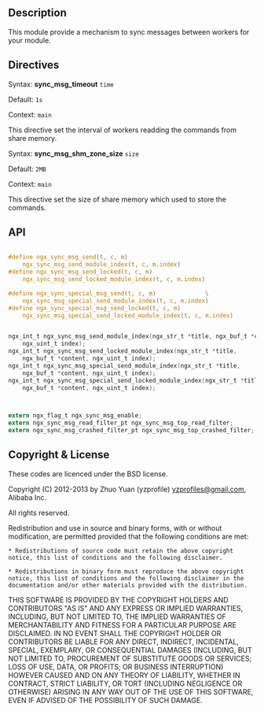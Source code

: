 ## Description
This module provide a mechanism to sync messages between workers for your module.


## Directives

Syntax: **sync_msg_timeout** `time`

Default: `1s`

Context: `main`

This directive set the interval of workers readding the commands from share memory.


Syntax: **sync_msg_shm_zone_size** `size`

Default: `2MB`

Context: `main`

This directive set the size of share memory which used to store the commands.


## API
```c

#define ngx_sync_msg_send(t, c, m)                                             \
    ngx_sync_msg_send_module_index(t, c, m.index)
#define ngx_sync_msg_send_locked(t, c, m)                                      \
    ngx_sync_msg_send_locked_module_index(t, c, m.index)

#define ngx_sync_special_msg_send(t, c, m)              \
    ngx_sync_msg_special_send_module_index(t, c, m.index)
#define ngx_sync_special_msg_send_locked(t, c, m)                              \
    ngx_sync_msg_special_send_locked_module_index(t, c, m.index)


ngx_int_t ngx_sync_msg_send_module_index(ngx_str_t *title, ngx_buf_t *content,
    ngx_uint_t index);
ngx_int_t ngx_sync_msg_send_locked_module_index(ngx_str_t *title,
    ngx_buf_t *content, ngx_uint_t index);
ngx_int_t ngx_sync_msg_special_send_module_index(ngx_str_t *title,
    ngx_buf_t *content, ngx_uint_t index);
ngx_int_t ngx_sync_msg_special_send_locked_module_index(ngx_str_t *title,
    ngx_buf_t *content, ngx_uint_t index);



extern ngx_flag_t ngx_sync_msg_enable;
extern ngx_sync_msg_read_filter_pt ngx_sync_msg_top_read_filter;
extern ngx_sync_msg_crashed_filter_pt ngx_sync_msg_top_crashed_filter;

```

## Copyright & License

These codes are licenced under the BSD license.

Copyright (C) 2012-2013 by Zhuo Yuan (yzprofile) <yzprofiles@gmail.com>, Alibaba Inc.

All rights reserved.

Redistribution and use in source and binary forms, with or without
modification, are permitted provided that the following conditions
are met:

    * Redistributions of source code must retain the above copyright
    notice, this list of conditions and the following disclaimer.

    * Redistributions in binary form must reproduce the above copyright
    notice, this list of conditions and the following disclaimer in the
    documentation and/or other materials provided with the distribution.

THIS SOFTWARE IS PROVIDED BY THE COPYRIGHT HOLDERS AND CONTRIBUTORS
"AS IS" AND ANY EXPRESS OR IMPLIED WARRANTIES, INCLUDING, BUT NOT
LIMITED TO, THE IMPLIED WARRANTIES OF MERCHANTABILITY AND FITNESS FOR
A PARTICULAR PURPOSE ARE DISCLAIMED. IN NO EVENT SHALL THE COPYRIGHT
HOLDER OR CONTRIBUTORS BE LIABLE FOR ANY DIRECT, INDIRECT, INCIDENTAL,
SPECIAL, EXEMPLARY, OR CONSEQUENTIAL DAMAGES (INCLUDING, BUT NOT LIMITED
TO, PROCUREMENT OF SUBSTITUTE GOODS OR SERVICES; LOSS OF USE, DATA, OR
PROFITS; OR BUSINESS INTERRUPTION) HOWEVER CAUSED AND ON ANY THEORY OF
LIABILITY, WHETHER IN CONTRACT, STRICT LIABILITY, OR TORT (INCLUDING
NEGLIGENCE OR OTHERWISE) ARISING IN ANY WAY OUT OF THE USE OF THIS
SOFTWARE, EVEN IF ADVISED OF THE POSSIBILITY OF SUCH DAMAGE.
